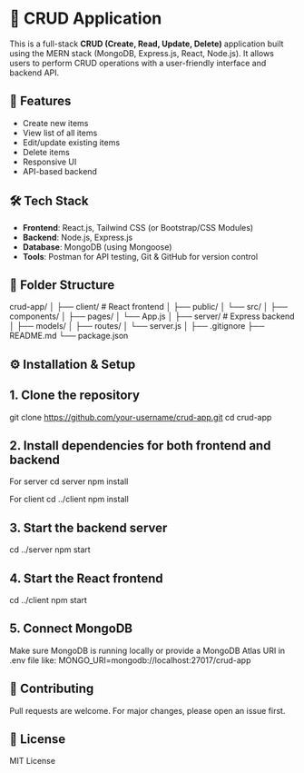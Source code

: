 # 📝 CRUD Application

This is a full-stack **CRUD (Create, Read, Update, Delete)** application built using the MERN stack (MongoDB, Express.js, React, Node.js). It allows users to perform CRUD operations with a user-friendly interface and backend API.

## 🚀 Features

- Create new items
- View list of all items
- Edit/update existing items
- Delete items
- Responsive UI
- API-based backend

## 🛠️ Tech Stack

- **Frontend**: React.js, Tailwind CSS (or Bootstrap/CSS Modules)
- **Backend**: Node.js, Express.js
- **Database**: MongoDB (using Mongoose)
- **Tools**: Postman for API testing, Git & GitHub for version control

## 📁 Folder Structure

crud-app/
│
├── client/ # React frontend
│ ├── public/
│ └── src/
│ ├── components/
│ ├── pages/
│ └── App.js
│
├── server/ # Express backend
│ ├── models/
│ ├── routes/
│ └── server.js
│
├── .gitignore
├── README.md
└── package.json

## ⚙️ Installation & Setup

## 1. Clone the repository

git clone https://github.com/your-username/crud-app.git
cd crud-app

## 2. Install dependencies for both frontend and backend

For server
cd server
npm install

For client
cd ../client
npm install

## 3. Start the backend server

cd ../server
npm start

## 4. Start the React frontend

cd ../client
npm start

## 5. Connect MongoDB
Make sure MongoDB is running locally or provide a MongoDB Atlas URI in .env file like:
MONGO_URI=mongodb://localhost:27017/crud-app

## 🤝 Contributing
Pull requests are welcome. For major changes, please open an issue first.

## 📃 License
MIT License
